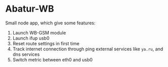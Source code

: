 # Abatur-WB

Small node app, which give some features:

1. Launch WB-GSM module
2. Launch ifup usb0
3. Reset route settings in first time
4. Track internet connection through ping external services like `ya.ru`, and dns services
5. Switch metric between eth0 and usb0
